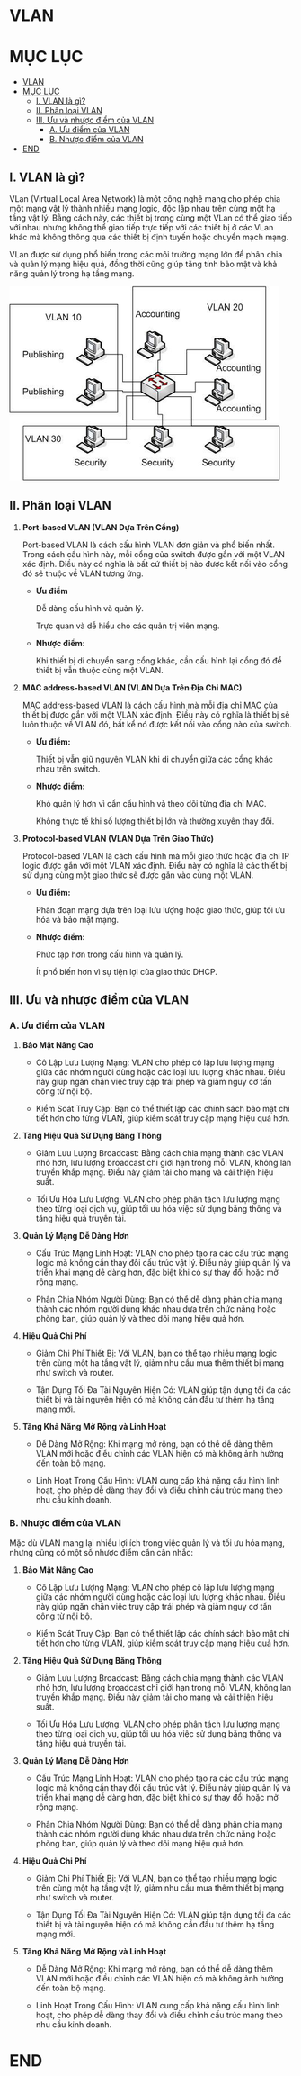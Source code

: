 # VLAN

# MỤC LỤC

- [VLAN](#vlan)
- [MỤC LỤC](#mục-lục)
  - [I. VLAN là gì?](#i-vlan-là-gì)
  - [II. Phân loại VLAN](#ii-phân-loại-vlan)
  - [III. Ưu và nhược điểm của VLAN](#iii-ưu-và-nhược-điểm-của-vlan)
    - [A. Ưu điểm của VLAN](#a-ưu-điểm-của-vlan)
    - [B. Nhược điểm của VLAN](#b-nhược-điểm-của-vlan)
- [END](#end)

## I. VLAN là gì?

VLan (Virtual Local Area Network) là một công nghệ mạng cho phép chia một mạng vật lý thành nhiều mạng logic, độc lập nhau trên cùng một hạ tầng vật lý. Bằng cách này, các thiết bị trong cùng một VLan có thể giao tiếp với nhau nhưng không thể giao tiếp trực tiếp với các thiết bị ở các VLan khác mà không thông qua các thiết bị định tuyến hoặc chuyển mạch mạng.

VLan được sử dụng phổ biến trong các môi trường mạng lớn để phân chia và quản lý mạng hiệu quả, đồng thời cũng giúp tăng tính bảo mật và khả năng quản lý trong hạ tầng mạng.

![](/img/vlan.jpg)

## II. Phân loại VLAN

1. **Port-based VLAN (VLAN Dựa Trên Cổng)**

    Port-based VLAN là cách cấu hình VLAN đơn giản và phổ biến nhất. Trong cách cấu hình này, mỗi cổng của switch được gắn với một VLAN xác định. Điều này có nghĩa là bất cứ thiết bị nào được kết nối vào cổng đó sẽ thuộc về VLAN tương ứng.

   * **Ưu điểm**
    
        Dễ dàng cấu hình và quản lý.

        Trực quan và dễ hiểu cho các quản trị viên mạng.

   * **Nhược điểm**:

        Khi thiết bị di chuyển sang cổng khác, cần cấu hình lại cổng đó để thiết bị vẫn thuộc cùng một VLAN.

2. **MAC address-based VLAN (VLAN Dựa Trên Địa Chỉ MAC)**

    MAC address-based VLAN là cách cấu hình mà mỗi địa chỉ MAC của thiết bị được gắn với một VLAN xác định. Điều này có nghĩa là thiết bị sẽ luôn thuộc về VLAN đó, bất kể nó được kết nối vào cổng nào của switch.

    * **Ưu điểm:**
    
        Thiết bị vẫn giữ nguyên VLAN khi di chuyển giữa các cổng khác nhau trên switch.

    * **Nhược điểm:**

        Khó quản lý hơn vì cần cấu hình và theo dõi từng địa chỉ MAC.

        Không thực tế khi số lượng thiết bị lớn và thường xuyên thay đổi.

3. **Protocol-based VLAN (VLAN Dựa Trên Giao Thức)**

    Protocol-based VLAN là cách cấu hình mà mỗi giao thức hoặc địa chỉ IP logic được gắn với một VLAN xác định. Điều này có nghĩa là các thiết bị sử dụng cùng một giao thức sẽ được gắn vào cùng một VLAN.

    * **Ưu điểm:**

        Phân đoạn mạng dựa trên loại lưu lượng hoặc giao thức, giúp tối ưu hóa và bảo mật mạng.
    
    * **Nhược điểm:**

        Phức tạp hơn trong cấu hình và quản lý.

        Ít phổ biến hơn vì sự tiện lợi của giao thức DHCP.

## III. Ưu và nhược điểm của VLAN

### A. Ưu điểm của VLAN

1. **Bảo Mật Nâng Cao**
    
    * Cô Lập Lưu Lượng Mạng: VLAN cho phép cô lập lưu lượng mạng giữa các nhóm người dùng hoặc các loại lưu lượng khác nhau. Điều này giúp ngăn chặn việc truy cập trái phép và giảm nguy cơ tấn công từ nội bộ.

    * Kiểm Soát Truy Cập: Bạn có thể thiết lập các chính sách bảo mật chi tiết hơn cho từng VLAN, giúp kiểm soát truy cập mạng hiệu quả hơn.

2. **Tăng Hiệu Quả Sử Dụng Băng Thông**

    * Giảm Lưu Lượng Broadcast: Bằng cách chia mạng thành các VLAN nhỏ hơn, lưu lượng broadcast chỉ giới hạn trong mỗi VLAN, không lan truyền khắp mạng. Điều này giảm tải cho mạng và cải thiện hiệu suất.

    * Tối Ưu Hóa Lưu Lượng: VLAN cho phép phân tách lưu lượng mạng theo từng loại dịch vụ, giúp tối ưu hóa việc sử dụng băng thông và tăng hiệu quả truyền tải.

3. **Quản Lý Mạng Dễ Dàng Hơn**

    * Cấu Trúc Mạng Linh Hoạt: VLAN cho phép tạo ra các cấu trúc mạng logic mà không cần thay đổi cấu trúc vật lý. Điều này giúp quản lý và triển khai mạng dễ dàng hơn, đặc biệt khi có sự thay đổi hoặc mở rộng mạng.

    * Phân Chia Nhóm Người Dùng: Bạn có thể dễ dàng phân chia mạng thành các nhóm người dùng khác nhau dựa trên chức năng hoặc phòng ban, giúp quản lý và theo dõi mạng hiệu quả hơn.

4. **Hiệu Quả Chi Phí**

    * Giảm Chi Phí Thiết Bị: Với VLAN, bạn có thể tạo nhiều mạng logic trên cùng một hạ tầng vật lý, giảm nhu cầu mua thêm thiết bị mạng như switch và router.

    * Tận Dụng Tối Đa Tài Nguyên Hiện Có: VLAN giúp tận dụng tối đa các thiết bị và tài nguyên hiện có mà không cần đầu tư thêm hạ tầng mạng mới.

5. **Tăng Khả Năng Mở Rộng và Linh Hoạt**

    * Dễ Dàng Mở Rộng: Khi mạng mở rộng, bạn có thể dễ dàng thêm VLAN mới hoặc điều chỉnh các VLAN hiện có mà không ảnh hưởng đến toàn bộ mạng.

    * Linh Hoạt Trong Cấu Hình: VLAN cung cấp khả năng cấu hình linh hoạt, cho phép dễ dàng thay đổi và điều chỉnh cấu trúc mạng theo nhu cầu kinh doanh.

### B. Nhược điểm của VLAN

Mặc dù VLAN mang lại nhiều lợi ích trong việc quản lý và tối ưu hóa mạng, nhưng cũng có một số nhược điểm cần cân nhắc:

1. **Bảo Mật Nâng Cao**

   * Cô Lập Lưu Lượng Mạng: VLAN cho phép cô lập lưu lượng mạng giữa các nhóm người dùng hoặc các loại lưu lượng khác nhau. Điều này giúp ngăn chặn việc truy cập trái phép và giảm nguy cơ tấn công từ nội bộ.

   * Kiểm Soát Truy Cập: Bạn có thể thiết lập các chính sách bảo mật chi tiết hơn cho từng VLAN, giúp kiểm soát truy cập mạng hiệu quả hơn.

2. **Tăng Hiệu Quả Sử Dụng Băng Thông**

   * Giảm Lưu Lượng Broadcast: Bằng cách chia mạng thành các VLAN nhỏ hơn, lưu lượng broadcast chỉ giới hạn trong mỗi VLAN, không lan truyền khắp mạng. Điều này giảm tải cho mạng và cải thiện hiệu suất.

   * Tối Ưu Hóa Lưu Lượng: VLAN cho phép phân tách lưu lượng mạng theo từng loại dịch vụ, giúp tối ưu hóa việc sử dụng băng thông và tăng hiệu quả truyền tải.

3. **Quản Lý Mạng Dễ Dàng Hơn**

   * Cấu Trúc Mạng Linh Hoạt: VLAN cho phép tạo ra các cấu trúc mạng logic mà không cần thay đổi cấu trúc vật lý. Điều này giúp quản lý và triển khai mạng dễ dàng hơn, đặc biệt khi có sự thay đổi hoặc mở rộng mạng.

   * Phân Chia Nhóm Người Dùng: Bạn có thể dễ dàng phân chia mạng thành các nhóm người dùng khác nhau dựa trên chức năng hoặc phòng ban, giúp quản lý và theo dõi mạng hiệu quả hơn.

4. **Hiệu Quả Chi Phí**
   * Giảm Chi Phí Thiết Bị: Với VLAN, bạn có thể tạo nhiều mạng logic trên cùng một hạ tầng vật lý, giảm nhu cầu mua thêm thiết bị mạng như switch và router.

   * Tận Dụng Tối Đa Tài Nguyên Hiện Có: VLAN giúp tận dụng tối đa các thiết bị và tài nguyên hiện có mà không cần đầu tư thêm hạ tầng mạng mới.

5. **Tăng Khả Năng Mở Rộng và Linh Hoạt**

   * Dễ Dàng Mở Rộng: Khi mạng mở rộng, bạn có thể dễ dàng thêm VLAN mới hoặc điều chỉnh các VLAN hiện có mà không ảnh hưởng đến toàn bộ mạng.

   * Linh Hoạt Trong Cấu Hình: VLAN cung cấp khả năng cấu hình linh hoạt, cho phép dễ dàng thay đổi và điều chỉnh cấu trúc mạng theo nhu cầu kinh doanh.

# END